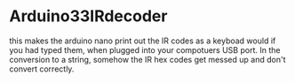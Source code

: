 # Arduino33IRdecoder

this makes the arduino nano print out the IR codes as a keyboad would if you had typed them, when plugged into your compotuers USB port. In the conversion to a string, somehow the IR hex codes get messed up and don't convert correctly.
